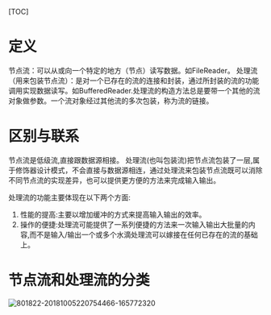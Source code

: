 [TOC]

# 定义
节点流：可以从或向一个特定的地方（节点）读写数据。如FileReader。
处理流（用来包装节点流）：是对一个已存在的流的连接和封装，通过所封装的流的功能调用实现数据读写。如BufferedReader.处理流的构造方法总是要带一个其他的流对象做参数。一个流对象经过其他流的多次包装，称为流的链接。
# 区别与联系
节点流是低级流,直接跟数据源相接。
处理流(也叫包装流)把节点流包装了一层,属于修饰器设计模式，不会直接与数据源相连，通过处理流来包装节点流既可以消除不同节点流的实现差异，也可以提供更方便的方法来完成输入输出。

处理流的功能主要体现在以下两个方面:
1. 性能的提高:主要以增加缓冲的方式来提高输入输出的效率。
2. 操作的便捷:处理流可能提供了一系列便捷的方法来一次输入输出大批量的内容,而不是输入/输出一个或多个水滴处理流可以嫁接在任何已存在的流的基础上。

# 节点流和处理流的分类
![801822-20181005220754466-165772320](https://raw.githubusercontent.com/1990frog/imagebed/default/1610693738_20200402133801722_1681857075.png)